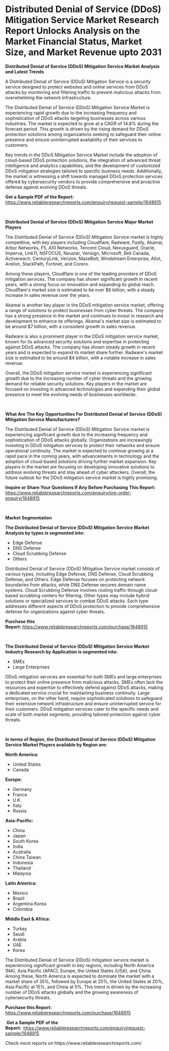<p><h1>Distributed Denial of Service (DDoS) Mitigation Service Market Research Report Unlocks Analysis on the Market Financial Status, Market Size, and Market Revenue upto 2031</h1></p><p><strong>Distributed Denial of Service (DDoS) Mitigation Service Market Analysis and Latest Trends</strong></p>
<p><p>A Distributed Denial of Service (DDoS) Mitigation Service is a security service designed to protect websites and online services from DDoS attacks by monitoring and filtering traffic to prevent malicious attacks from overwhelming the network infrastructure.</p><p>The Distributed Denial of Service (DDoS) Mitigation Service Market is experiencing rapid growth due to the increasing frequency and sophistication of DDoS attacks targeting businesses across various industries. The market is expected to grow at a CAGR of 14.8% during the forecast period. This growth is driven by the rising demand for DDoS protection solutions among organizations seeking to safeguard their online presence and ensure uninterrupted availability of their services to customers.</p><p>Key trends in the DDoS Mitigation Service Market include the adoption of cloud-based DDoS protection solutions, the integration of advanced threat intelligence and analytics capabilities, and the development of customized DDoS mitigation strategies tailored to specific business needs. Additionally, the market is witnessing a shift towards managed DDoS protection services offered by cybersecurity vendors to provide comprehensive and proactive defense against evolving DDoS threats.</p></p>
<p><strong>Get a Sample PDF of the Report:&nbsp;</strong> <a href="https://www.reliableresearchreports.com/enquiry/request-sample/1648915">https://www.reliableresearchreports.com/enquiry/request-sample/1648915</a></p>
<p>&nbsp;</p>
<p><strong>Distributed Denial of Service (DDoS) Mitigation Service Major Market Players</strong></p>
<p><p>The Distributed Denial of Service (DDoS) Mitigation Service market is highly competitive, with key players including Cloudflare, Radware, Fastly, Akamai, Arbor Networks, F5, A10 Networks, Tencent Cloud, Nexusguard, Oracle, Imperva, Link11, NSFOCUS, Neustar, Verisign, Microsoft, Bell Canada, Activereach, CenturyLink, Verizon, MazeBolt, Windstream Enterprise, Allot, Arelion, StackPath, Fortinet, and Corero.</p><p>Among these players, Cloudflare is one of the leading providers of DDoS mitigation services. The company has shown significant growth in recent years, with a strong focus on innovation and expanding its global reach. Cloudflare's market size is estimated to be over $6 billion, with a steady increase in sales revenue over the years.</p><p>Akamai is another key player in the DDoS mitigation service market, offering a range of solutions to protect businesses from cyber threats. The company has a strong presence in the market and continues to invest in research and development to enhance its offerings. Akamai's market size is estimated to be around $7 billion, with a consistent growth in sales revenue.</p><p>Radware is also a prominent player in the DDoS mitigation service market, known for its advanced security solutions and expertise in protecting against DDoS attacks. The company has shown steady growth in recent years and is expected to expand its market share further. Radware's market size is estimated to be around $4 billion, with a notable increase in sales revenue.</p><p>Overall, the DDoS mitigation service market is experiencing significant growth due to the increasing number of cyber threats and the growing demand for reliable security solutions. Key players in the market are focused on investing in advanced technologies and expanding their global presence to meet the evolving needs of businesses worldwide.</p></p>
<p>&nbsp;</p>
<p><strong>What Are The Key Opportunities For Distributed Denial of Service (DDoS) Mitigation Service Manufacturers?</strong></p>
<p><p>The Distributed Denial of Service (DDoS) Mitigation Service market is experiencing significant growth due to the increasing frequency and sophistication of DDoS attacks globally. Organizations are increasingly investing in DDoS mitigation services to protect their networks and ensure operational continuity. The market is expected to continue growing at a rapid pace in the coming years, with advancements in technology and the adoption of cloud-based solutions driving further market expansion. Key players in the market are focusing on developing innovative solutions to address evolving threats and stay ahead of cyber attackers. Overall, the future outlook for the DDoS mitigation service market is highly promising.</p></p>
<p><strong>Inquire or Share Your Questions If Any Before Purchasing This Report:</strong> <a href="https://www.reliableresearchreports.com/enquiry/pre-order-enquiry/1648915">https://www.reliableresearchreports.com/enquiry/pre-order-enquiry/1648915</a></p>
<p>&nbsp;</p>
<p><strong>Market Segmentation</strong></p>
<p><strong>The Distributed Denial of Service (DDoS) Mitigation Service Market Analysis by types is segmented into:</strong></p>
<p><ul><li>Edge Defense</li><li>DNS Defense</li><li>Cloud Scrubbing Defense</li><li>Others</li></ul></p>
<p><p>Distributed Denial of Service (DDoS) Mitigation Service market consists of various types, including Edge Defense, DNS Defense, Cloud Scrubbing Defense, and Others. Edge Defense focuses on protecting network boundaries from attacks, while DNS Defense secures domain name systems. Cloud Scrubbing Defense involves routing traffic through cloud-based scrubbing centers for filtering. Other types may include hybrid solutions or specialized services to combat DDoS attacks. Each type addresses different aspects of DDoS protection to provide comprehensive defense for organizations against cyber threats.</p></p>
<p><strong>Purchase this Report:&nbsp;</strong><a href="https://www.reliableresearchreports.com/purchase/1648915">https://www.reliableresearchreports.com/purchase/1648915</a></p>
<p>&nbsp;</p>
<p><strong>The Distributed Denial of Service (DDoS) Mitigation Service Market Industry Research by Application is segmented into:</strong></p>
<p><ul><li>SMEs</li><li>Large Enterprises</li></ul></p>
<p><p>DDoS mitigation services are essential for both SMEs and large enterprises to protect their online presence from malicious attacks. SMEs often lack the resources and expertise to effectively defend against DDoS attacks, making a dedicated service crucial for maintaining business continuity. Large enterprises, on the other hand, require sophisticated solutions to safeguard their extensive network infrastructure and ensure uninterrupted service for their customers. DDoS mitigation services cater to the specific needs and scale of both market segments, providing tailored protection against cyber threats.</p></p>
<p>&nbsp;</p>
<p><strong>In terms of Region, the Distributed Denial of Service (DDoS) Mitigation Service Market Players available by Region are:</strong></p>
<p>
    <p> <strong> North America: </strong>
        <ul>
            <li>United States</li>
            <li>Canada</li>
        </ul>
        </p> 
    <p> <strong> Europe: </strong>
        <ul>
            <li>Germany</li>
            <li>France</li>
            <li>U.K.</li>
            <li>Italy</li>
            <li>Russia</li>
        </ul>
        </p> 
    <p> <strong> Asia-Pacific: </strong>
        <ul>
            <li>China</li>
            <li>Japan</li>
            <li>South Korea</li>
            <li>India</li>
            <li>Australia</li>
            <li>China Taiwan</li>
            <li>Indonesia</li>
            <li>Thailand</li>
            <li>Malaysia</li>
        </ul>
        </p> 
    <p> <strong> Latin America: </strong>
        <ul>
            <li>Mexico</li>
            <li>Brazil</li>
            <li>Argentina Korea</li>
            <li>Colombia</li>
        </ul>
        </p> 
    <p> <strong> Middle East & Africa: </strong>
        <ul>
            <li>Turkey</li>
            <li>Saudi</li>
            <li>Arabia</li>
            <li>UAE</li>
            <li>Korea</li>
        </ul>
    </p>
    </p>
<p><p>The Distributed Denial of Service (DDoS) mitigation service market is experiencing significant growth in key regions, including North America (NA), Asia Pacific (APAC), Europe, the United States (USA), and China. Among these, North America is expected to dominate the market with a market share of 35%, followed by Europe at 25%, the United States at 20%, Asia Pacific at 15%, and China at 5%. This trend is driven by the increasing number of DDoS attacks globally and the growing awareness of cybersecurity threats.</p></p>
<p><strong>Purchase this Report: </strong><a href="https://www.reliableresearchreports.com/purchase/1648915">https://www.reliableresearchreports.com/purchase/1648915</a></p>
<p>&nbsp;<strong>Get a Sample PDF of the Report:&nbsp;&nbsp;</strong><a href="https://www.reliableresearchreports.com/enquiry/request-sample/1648915">https://www.reliableresearchreports.com/enquiry/request-sample/1648915</a></p>
<p><strong></strong></p>
<p>Check more reports on https://www.reliableresearchreports.com/</p>